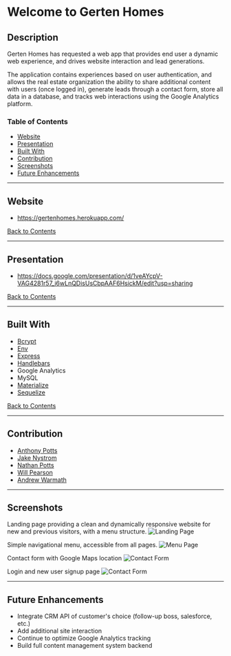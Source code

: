 # Welcome to Gerten Homes

## Description
Gerten Homes has requested a web app that provides end user a dynamic web experience, and drives website interaction and lead generations. 

The application contains experiences based on user authentication, and allows the real estate organization the ability to share additional content with users (once logged in), generate leads through a contact form, store all data in a database, and tracks web interactions using the Google Analytics platform.

### Table of Contents
- [Website](#website)
- [Presentation](#presentation)
- [Built With](#built-with)
- [Contribution](#contribution)
- [Screenshots](#screenshots)
- [Future Enhancements](#future-enhancements)

---
## Website
- https://gertenhomes.herokuapp.com/

[Back to Contents](#table-of-contents)

---
## Presentation
- https://docs.google.com/presentation/d/1veAYcpV-VAG4281r57_i6wLnQDisUsCbpAAF6HsickM/edit?usp=sharing

[Back to Contents](#table-of-contents)

---
## Built With
- [Bcrypt](https://www.npmjs.com/package/bcrypt)
- [Env](https://www.npmjs.com/package/env)
- [Express](https://www.npmjs.com/package/express)
- [Handlebars](https://www.npmjs.com/package/handlebars)
- Google Analytics
- MySQL
- [Materialize](https://materializecss.com/)
- [Sequelize](https://www.npmjs.com/package/sequelize)

[Back to Contents](#table-of-contents)

---
## Contribution
- [Anthony Potts](https://github.com/anthonypotts)
- [Jake Nystrom](https://github.com/minnesotaNyst)
- [Nathan Potts](https://github.com/nathan-potts41)
- [Will Pearson](https://github.com/willp429)
- [Andrew Warmath]()

---
## Screenshots

Landing page providing a clean and dynamically responsive website for new and previous visitors, with a menu structure.
![Landing Page](./assets/images/ghhomepage.png)

Simple navigational menu, accessible from all pages.
![Menu Page](./assets/images/ghmenu.png)

Contact form with Google Maps location
![Contact Form](./assets/images/ghcontact_gmaps.png)

Login and new user signup page
![Contact Form](./assets/images/ghlogin_singup.png)

---
## Future Enhancements
- Integrate CRM API of customer's choice (follow-up boss, salesforce, etc.)
- Add additional site interaction
- Continue to optimize Google Analytics tracking
- Build full content management system backend
